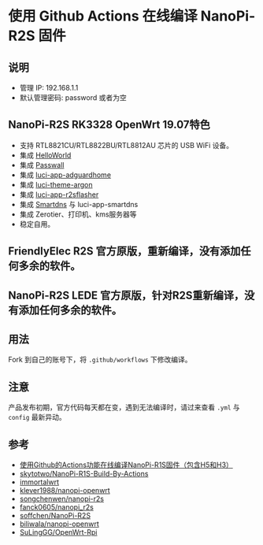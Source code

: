 # 使用 Github Actions 在线编译 NanoPi-R2S 固件




## 说明
* 管理 IP: 192.168.1.1
* 默认管理密码: password 或者为空

## NanoPi-R2S RK3328 OpenWrt 19.07特色
* 支持 RTL8821CU/RTL8822BU/RTL8812AU 芯片的 USB WiFi 设备。
* 集成 [HelloWorld](https://github.com/jerrykuku/luci-app-vssr)
* 集成 [Passwall](https://github.com/xiaorouji/openwrt-passwall)
* 集成 [luci-app-adguardhome](https://github.com/rufengsuixing/luci-app-adguardhome)
* 集成 [luci-theme-argon](https://github.com/jerrykuku/luci-theme-argon)
* 集成 [luci-app-r2sflasher](https://github.com/songchenwen/nanopi-r2s/tree/master/luci-app-r2sflasher)
* 集成 [Smartdns](https://github.com/pymumu/smartdns) 与 luci-app-smartdns
* 集成 Zerotier、打印机、kms服务器等
* 稳定自用。

## FriendlyElec R2S 官方原版，重新编译，没有添加任何多余的软件。

## NanoPi-R2S LEDE 官方原版，针对R2S重新编译，没有添加任何多余的软件。

## 用法
Fork 到自己的账号下，将 `.github/workflows` 下修改编译。

## 注意
产品发布初期，官方代码每天都在变，遇到无法编译时，请过来查看 `.yml` 与 `config` 最新异动。

## 参考
* [使用Github的Actions功能在线编译NanoPi-R1S固件（包含H5和H3）](https://totoro.site/index.php/archives/70/)
* [skytotwo/NanoPi-R1S-Build-By-Actions](https://github.com/skytotwo/NanoPi-R1S-Build-By-Actions)
* [immortalwrt](https://github.com/immortalwrt/build-immortalwrt)
* [klever1988/nanopi-openwrt](https://github.com/klever1988/nanopi-openwrt)
* [songchenwen/nanopi-r2s](https://github.com/songchenwen/nanopi-r2s)
* [fanck0605/nanopi_r2s](https://github.com/fanck0605/openwrt-nanopi-r2s)
* [soffchen/NanoPi-R2S](https://github.com/soffchen/NanoPi-R2S)
* [biliwala/nanopi-openwrt](https://github.com/biliwala/nanopi-openwrt)
* [SuLingGG/OpenWrt-Rpi](https://github.com/SuLingGG/OpenWrt-Rpi)
